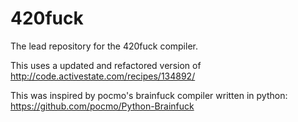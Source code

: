 # 420fuck
The lead repository for the 420fuck compiler.

This uses a updated and refactored version of http://code.activestate.com/recipes/134892/

This was inspired by pocmo's brainfuck compiler written in python: https://github.com/pocmo/Python-Brainfuck
